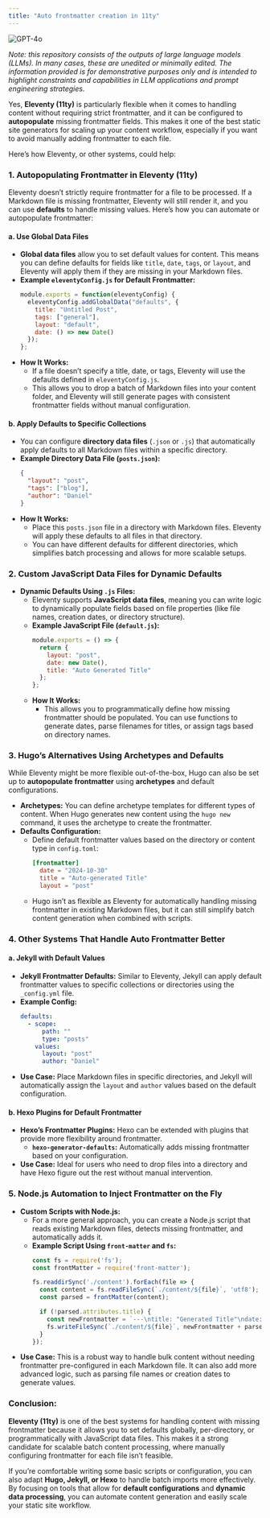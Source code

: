 ```yaml
---
title: "Auto frontmatter creation in 11ty"
---
```

![GPT-4o](https://img.shields.io/badge/GPT--4o-3333FF?style=for-the-badge&logo=openai&logoColor=white)



*Note: this repository consists of the outputs of large language models (LLMs). In many cases, these are unedited or minimally edited. The information provided is for demonstrative purposes only and is intended to highlight constraints and capabilities in LLM applications and prompt engineering strategies.*


Yes, **Eleventy (11ty)** is particularly flexible when it comes to handling content without requiring strict frontmatter, and it can be configured to **autopopulate** missing frontmatter fields. This makes it one of the best static site generators for scaling up your content workflow, especially if you want to avoid manually adding frontmatter to each file.

Here’s how Eleventy, or other systems, could help:

### **1. Autopopulating Frontmatter in Eleventy (11ty)**
Eleventy doesn’t strictly require frontmatter for a file to be processed. If a Markdown file is missing frontmatter, Eleventy will still render it, and you can use **defaults** to handle missing values. Here’s how you can automate or autopopulate frontmatter:

#### **a. Use Global Data Files**
- **Global data files** allow you to set default values for content. This means you can define defaults for fields like `title`, `date`, `tags`, or `layout`, and Eleventy will apply them if they are missing in your Markdown files.
- **Example `eleventyConfig.js` for Default Frontmatter:**
  ```javascript
  module.exports = function(eleventyConfig) {
    eleventyConfig.addGlobalData("defaults", {
      title: "Untitled Post",
      tags: ["general"],
      layout: "default",
      date: () => new Date()
    });
  };
  ```
- **How It Works:** 
  - If a file doesn’t specify a title, date, or tags, Eleventy will use the defaults defined in `eleventyConfig.js`. 
  - This allows you to drop a batch of Markdown files into your content folder, and Eleventy will still generate pages with consistent frontmatter fields without manual configuration.

#### **b. Apply Defaults to Specific Collections**
- You can configure **directory data files** (`.json` or `.js`) that automatically apply defaults to all Markdown files within a specific directory.
- **Example Directory Data File (`posts.json`):**
  ```json
  {
    "layout": "post",
    "tags": ["blog"],
    "author": "Daniel"
  }
  ```
- **How It Works:** 
  - Place this `posts.json` file in a directory with Markdown files. Eleventy will apply these defaults to all files in that directory.
  - You can have different defaults for different directories, which simplifies batch processing and allows for more scalable setups.

### **2. Custom JavaScript Data Files for Dynamic Defaults**
- **Dynamic Defaults Using `.js` Files:**
  - Eleventy supports **JavaScript data files**, meaning you can write logic to dynamically populate fields based on file properties (like file names, creation dates, or directory structure).
  - **Example JavaScript File (`default.js`):**
    ```javascript
    module.exports = () => {
      return {
        layout: "post",
        date: new Date(),
        title: "Auto Generated Title"
      };
    };
    ```
  - **How It Works:** 
    - This allows you to programmatically define how missing frontmatter should be populated. You can use functions to generate dates, parse filenames for titles, or assign tags based on directory names.

### **3. Hugo’s Alternatives Using Archetypes and Defaults**
While Eleventy might be more flexible out-of-the-box, Hugo can also be set up to **autopopulate frontmatter** using **archetypes** and default configurations.
- **Archetypes:** You can define archetype templates for different types of content. When Hugo generates new content using the `hugo new` command, it uses the archetype to create the frontmatter.
- **Defaults Configuration:**
  - Define default frontmatter values based on the directory or content type in `config.toml`:
    ```toml
    [frontmatter]
      date = "2024-10-30"
      title = "Auto-generated Title"
      layout = "post"
    ```
  - Hugo isn’t as flexible as Eleventy for automatically handling missing frontmatter in existing Markdown files, but it can still simplify batch content generation when combined with scripts.

### **4. Other Systems That Handle Auto Frontmatter Better**
#### **a. Jekyll with Default Values**
- **Jekyll Frontmatter Defaults:** Similar to Eleventy, Jekyll can apply default frontmatter values to specific collections or directories using the `_config.yml` file.
- **Example Config:**
  ```yaml
  defaults:
    - scope:
        path: ""
        type: "posts"
      values:
        layout: "post"
        author: "Daniel"
  ```
- **Use Case:** Place Markdown files in specific directories, and Jekyll will automatically assign the `layout` and `author` values based on the default configuration.

#### **b. Hexo Plugins for Default Frontmatter**
- **Hexo’s Frontmatter Plugins:** Hexo can be extended with plugins that provide more flexibility around frontmatter. 
  - **`hexo-generator-defaults`:** Automatically adds missing frontmatter based on your configuration.
- **Use Case:** Ideal for users who need to drop files into a directory and have Hexo figure out the rest without manual intervention.

### **5. Node.js Automation to Inject Frontmatter on the Fly**
- **Custom Scripts with Node.js:**
  - For a more general approach, you can create a Node.js script that reads existing Markdown files, detects missing frontmatter, and automatically adds it.
  - **Example Script Using `front-matter` and `fs`:**
    ```javascript
    const fs = require('fs');
    const frontMatter = require('front-matter');

    fs.readdirSync('./content').forEach(file => {
      const content = fs.readFileSync(`./content/${file}`, 'utf8');
      const parsed = frontMatter(content);

      if (!parsed.attributes.title) {
        const newFrontmatter = `---\ntitle: "Generated Title"\ndate: "${new Date().toISOString()}"\ntags: ["default"]\n---\n`;
        fs.writeFileSync(`./content/${file}`, newFrontmatter + parsed.body);
      }
    });
    ```
- **Use Case:** This is a robust way to handle bulk content without needing frontmatter pre-configured in each Markdown file. It can also add more advanced logic, such as parsing file names or creation dates to generate values.

### **Conclusion:**
**Eleventy (11ty)** is one of the best systems for handling content with missing frontmatter because it allows you to set defaults globally, per-directory, or programmatically with JavaScript data files. This makes it a strong candidate for scalable batch content processing, where manually configuring frontmatter for each file isn’t feasible.

If you’re comfortable writing some basic scripts or configuration, you can also adapt **Hugo, Jekyll, or Hexo** to handle batch imports more effectively. By focusing on tools that allow for **default configurations** and **dynamic data processing**, you can automate content generation and easily scale your static site workflow.